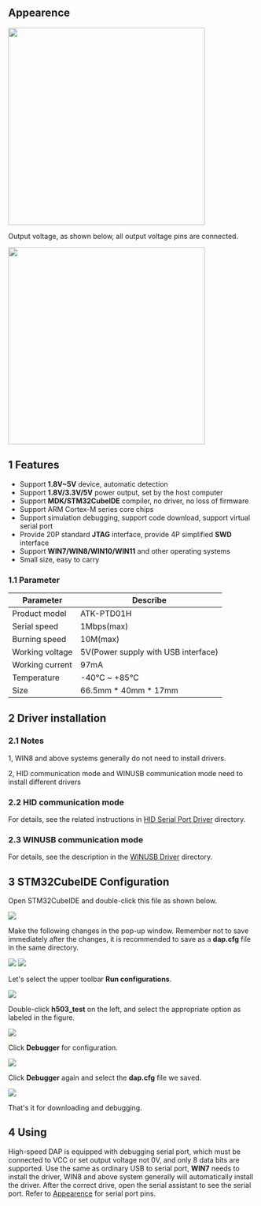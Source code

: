 
## Appearence

<img src="./figures/HSDAP.png" width="400">

Output voltage, as shown below, all output voltage pins are connected.

<img src="./figures/output_voltage.png" width="400">

## 1 Features

+ Support **1.8V~5V** device, automatic detection
+ Support **1.8V/3.3V/5V** power output, set by the host computer
+ Support **MDK/STM32CubeIDE** compiler, no driver, no loss of firmware
+ Support ARM Cortex-M series core chips
+ Support simulation debugging, support code download, support virtual serial port
+ Provide 20P standard **JTAG** interface, provide 4P simplified **SWD** interface
+ Support **WIN7/WIN8/WIN10/WIN11** and other operating systems
+ Small size, easy to carry

### 1.1 Parameter

| Parameter                  | Describe                           |
| -------------------------- | ---------------------------------- |        
| Product model              | ATK-PTD01H                         |
| Serial speed               | 1Mbps(max)                         |
| Burning speed              | 10M(max)                           |
| Working voltage            | 5V(Power supply with USB interface)|
| Working current            | 97mA                               |
| Temperature                | -40℃ ~ +85℃                      |
| Size                       | 66.5mm * 40mm * 17mm               |


## 2 Driver installation

### 2.1 Notes
1, WIN8 and above systems generally do not need to install drivers.

2, HID communication mode and WINUSB communication mode need to install different drivers

### 2.2 HID communication mode
For details, see the related instructions in [HID Serial Port Driver](./HID_serial_port_driver/HID_serial_port_driver_installation_tutorial.md) directory.

### 2.3 WINUSB communication mode
For details, see the description in the [WINUSB Driver](./WINUSB_driver/WINUSB_DAP_driver_installation_tutorial.md) directory.

## 3 STM32CubeIDE Configuration
Open STM32CubeIDE and double-click this file as shown below.

<img src="./figures/h503_cfg.png">

Make the following changes in the pop-up window. Remember not to save immediately after the changes, it is recommended to save as a **dap.cfg** file in the same directory.

<img src="./figures/dap.png">

<img src="./figures/file.png">

Let's select the upper toolbar **Run configurations**.

<img src="./figures/run.png">

Double-click **h503_test** on the left, and select the appropriate option as labeled in the figure.

<img src="./figures/32.png">

Click **Debugger** for configuration.

<img src="./figures/33.png">

Click **Debugger** again and select the **dap.cfg** file we saved.

<img src="./figures/37.png">

That's it for downloading and debugging.

## 4 Using
High-speed DAP is equipped with debugging serial port, which must be connected to VCC or set output voltage not 0V, and only 8 data bits are supported. Use the same as ordinary USB to serial port, **WIN7** needs to install the driver, WIN8 and above system generally will automatically install the driver.
After the correct drive, open the serial assistant to see the serial port. Refer to [Appearence](#appearence) for serial port pins.



